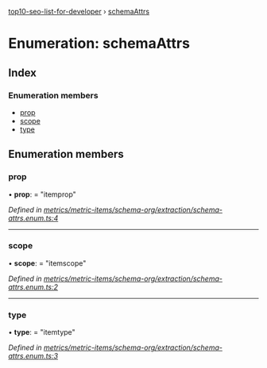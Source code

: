 [top10-seo-list-for-developer](../README.md) › [schemaAttrs](schemaattrs.md)

# Enumeration: schemaAttrs

## Index

### Enumeration members

* [prop](schemaattrs.md#prop)
* [scope](schemaattrs.md#scope)
* [type](schemaattrs.md#type)

## Enumeration members

###  prop

• **prop**: = "itemprop"

*Defined in [metrics/metric-items/schema-org/extraction/schema-attrs.enum.ts:4](https://github.com/deepcrawl/top10-seo-list-for-developer/blob/a94cda7/src/metrics/metric-items/schema-org/extraction/schema-attrs.enum.ts#L4)*

___

###  scope

• **scope**: = "itemscope"

*Defined in [metrics/metric-items/schema-org/extraction/schema-attrs.enum.ts:2](https://github.com/deepcrawl/top10-seo-list-for-developer/blob/a94cda7/src/metrics/metric-items/schema-org/extraction/schema-attrs.enum.ts#L2)*

___

###  type

• **type**: = "itemtype"

*Defined in [metrics/metric-items/schema-org/extraction/schema-attrs.enum.ts:3](https://github.com/deepcrawl/top10-seo-list-for-developer/blob/a94cda7/src/metrics/metric-items/schema-org/extraction/schema-attrs.enum.ts#L3)*
